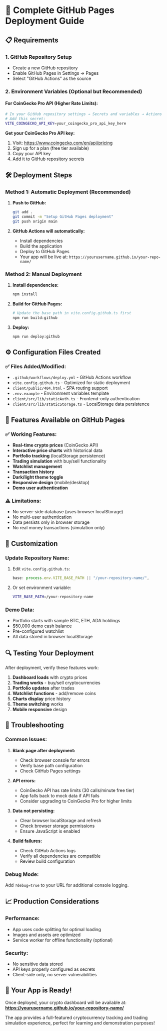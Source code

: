 # 🚀 Complete GitHub Pages Deployment Guide

## 📋 Requirements

### 1. GitHub Repository Setup
- Create a new GitHub repository
- Enable GitHub Pages in Settings → Pages
- Select "GitHub Actions" as the source

### 2. Environment Variables (Optional but Recommended)

#### For CoinGecko Pro API (Higher Rate Limits):
```bash
# In your GitHub repository settings → Secrets and variables → Actions
# Add this secret:
VITE_COINGECKO_API_KEY=your_coingecko_pro_api_key_here
```

**Get your CoinGecko Pro API key:**
1. Visit: https://www.coingecko.com/en/api/pricing
2. Sign up for a plan (free tier available)
3. Copy your API key
4. Add it to GitHub repository secrets

## 🛠️ Deployment Steps

### Method 1: Automatic Deployment (Recommended)

1. **Push to GitHub:**
   ```bash
   git add .
   git commit -m "Setup GitHub Pages deployment"
   git push origin main
   ```

2. **GitHub Actions will automatically:**
   - Install dependencies
   - Build the application
   - Deploy to GitHub Pages
   - Your app will be live at: `https://yourusername.github.io/your-repo-name/`

### Method 2: Manual Deployment

1. **Install dependencies:**
   ```bash
   npm install
   ```

2. **Build for GitHub Pages:**
   ```bash
   # Update the base path in vite.config.github.ts first
   npm run build:github
   ```

3. **Deploy:**
   ```bash
   npm run deploy:github
   ```

## ⚙️ Configuration Files Created

### ✅ Files Added/Modified:
- `.github/workflows/deploy.yml` - GitHub Actions workflow
- `vite.config.github.ts` - Optimized for static deployment
- `client/public/404.html` - SPA routing support
- `.env.example` - Environment variables template
- `client/src/lib/staticAuth.ts` - Frontend-only authentication
- `client/src/lib/staticStorage.ts` - LocalStorage data persistence

## 🎯 Features Available on GitHub Pages

### ✅ Working Features:
- **Real-time crypto prices** (CoinGecko API)
- **Interactive price charts** with historical data
- **Portfolio tracking** (localStorage persistence)
- **Trading simulation** with buy/sell functionality
- **Watchlist management** 
- **Transaction history**
- **Dark/light theme toggle**
- **Responsive design** (mobile/desktop)
- **Demo user authentication**

### ⚠️ Limitations:
- No server-side database (uses browser localStorage)
- No multi-user authentication
- Data persists only in browser storage
- No real money transactions (simulation only)

## 🔧 Customization

### Update Repository Name:
1. Edit `vite.config.github.ts`:
   ```typescript
   base: process.env.VITE_BASE_PATH || "/your-repository-name/",
   ```

2. Or set environment variable:
   ```bash
   VITE_BASE_PATH=/your-repository-name
   ```

### Demo Data:
- Portfolio starts with sample BTC, ETH, ADA holdings
- $50,000 demo cash balance
- Pre-configured watchlist
- All data stored in browser localStorage

## 🔍 Testing Your Deployment

After deployment, verify these features work:

1. **Dashboard loads** with crypto prices
2. **Trading works** - buy/sell cryptocurrencies
3. **Portfolio updates** after trades
4. **Watchlist functions** - add/remove coins
5. **Charts display** price history
6. **Theme switching** works
7. **Mobile responsive** design

## 🐛 Troubleshooting

### Common Issues:

1. **Blank page after deployment:**
   - Check browser console for errors
   - Verify base path configuration
   - Check GitHub Pages settings

2. **API errors:**
   - CoinGecko API has rate limits (30 calls/minute free tier)
   - App falls back to mock data if API fails
   - Consider upgrading to CoinGecko Pro for higher limits

3. **Data not persisting:**
   - Clear browser localStorage and refresh
   - Check browser storage permissions
   - Ensure JavaScript is enabled

4. **Build failures:**
   - Check GitHub Actions logs
   - Verify all dependencies are compatible
   - Review build configuration

### Debug Mode:
Add `?debug=true` to your URL for additional console logging.

## 📈 Production Considerations

### Performance:
- App uses code splitting for optimal loading
- Images and assets are optimized
- Service worker for offline functionality (optional)

### Security:
- No sensitive data stored
- API keys properly configured as secrets
- Client-side only, no server vulnerabilities

## 🚀 Your App is Ready!

Once deployed, your crypto dashboard will be available at:
**https://yourusername.github.io/your-repository-name/**

The app provides a full-featured cryptocurrency tracking and trading simulation experience, perfect for learning and demonstration purposes!